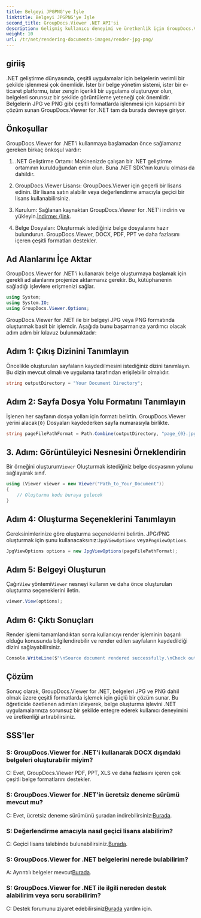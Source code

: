 ```yaml
---
title: Belgeyi JPGPNG'ye İşle
linktitle: Belgeyi JPGPNG'ye İşle
second_title: GroupDocs.Viewer .NET API'si
description: Gelişmiş kullanıcı deneyimi ve üretkenlik için GroupDocs.Viewer'ı kullanarak belgeleri .NET'te JPG/PNG'ye sorunsuz bir şekilde nasıl dönüştürebileceğinizi keşfedin.
weight: 10
url: /tr/net/rendering-documents-images/render-jpg-png/
---
```

## giriiş

.NET geliştirme dünyasında, çeşitli uygulamalar için belgelerin verimli bir şekilde işlenmesi çok önemlidir. İster bir belge yönetim sistemi, ister bir e-ticaret platformu, ister zengin içerikli bir uygulama oluşturuyor olun, belgeleri sorunsuz bir şekilde görüntüleme yeteneği çok önemlidir. Belgelerin JPG ve PNG gibi çeşitli formatlarda işlenmesi için kapsamlı bir çözüm sunan GroupDocs.Viewer for .NET tam da burada devreye giriyor.

## Önkoşullar

GroupDocs.Viewer for .NET'i kullanmaya başlamadan önce sağlamanız gereken birkaç önkoşul vardır:

1. .NET Geliştirme Ortamı: Makinenizde çalışan bir .NET geliştirme ortamının kurulduğundan emin olun. Buna .NET SDK'nın kurulu olması da dahildir.

2. GroupDocs.Viewer Lisansı: GroupDocs.Viewer için geçerli bir lisans edinin. Bir lisans satın alabilir veya değerlendirme amacıyla geçici bir lisans kullanabilirsiniz.

3.  Kurulum: Sağlanan kaynaktan GroupDocs.Viewer for .NET'i indirin ve yükleyin.[İndirme: {link](https://releases.groupdocs.com/viewer/net/).

4. Belge Dosyaları: Oluşturmak istediğiniz belge dosyalarını hazır bulundurun. GroupDocs.Viewer, DOCX, PDF, PPT ve daha fazlasını içeren çeşitli formatları destekler.

## Ad Alanlarını İçe Aktar

GroupDocs.Viewer for .NET'i kullanarak belge oluşturmaya başlamak için gerekli ad alanlarını projenize aktarmanız gerekir. Bu, kütüphanenin sağladığı işlevlere erişmenizi sağlar.

```csharp
using System;
using System.IO;
using GroupDocs.Viewer.Options;
```

GroupDocs.Viewer for .NET ile bir belgeyi JPG veya PNG formatında oluşturmak basit bir işlemdir. Aşağıda bunu başarmanıza yardımcı olacak adım adım bir kılavuz bulunmaktadır:

## Adım 1: Çıkış Dizinini Tanımlayın

Öncelikle oluşturulan sayfaların kaydedilmesini istediğiniz dizini tanımlayın. Bu dizin mevcut olmalı ve uygulama tarafından erişilebilir olmalıdır.

```csharp
string outputDirectory = "Your Document Directory";
```

## Adım 2: Sayfa Dosya Yolu Formatını Tanımlayın

 İşlenen her sayfanın dosya yolları için formatı belirtin. GroupDocs.Viewer yerini alacak`{0}` Dosyaları kaydederken sayfa numarasıyla birlikte.

```csharp
string pageFilePathFormat = Path.Combine(outputDirectory, "page_{0}.jpg");
```

## 3. Adım: Görüntüleyici Nesnesini Örneklendirin

 Bir örneğini oluşturun`Viewer` Oluşturmak istediğiniz belge dosyasının yolunu sağlayarak sınıf.

```csharp
using (Viewer viewer = new Viewer("Path_to_Your_Document"))
{
    // Oluşturma kodu buraya gelecek
}
```

## Adım 4: Oluşturma Seçeneklerini Tanımlayın

Gereksinimlerinize göre oluşturma seçeneklerini belirtin. JPG/PNG oluşturmak için şunu kullanacaksınız:`JpgViewOptions` veya`PngViewOptions`.

```csharp
JpgViewOptions options = new JpgViewOptions(pageFilePathFormat);
```

## Adım 5: Belgeyi Oluşturun

 Çağır`View` yöntemi`Viewer` nesneyi kullanın ve daha önce oluşturulan oluşturma seçeneklerini iletin.

```csharp
viewer.View(options);
```

## Adım 6: Çıktı Sonuçları

Render işlemi tamamlandıktan sonra kullanıcıyı render işleminin başarılı olduğu konusunda bilgilendirebilir ve render edilen sayfaların kaydedildiği dizini sağlayabilirsiniz.

```csharp
Console.WriteLine($"\nSource document rendered successfully.\nCheck output in {outputDirectory}.");
```

## Çözüm

Sonuç olarak, GroupDocs.Viewer for .NET, belgeleri JPG ve PNG dahil olmak üzere çeşitli formatlarda işlemek için güçlü bir çözüm sunar. Bu öğreticide özetlenen adımları izleyerek, belge oluşturma işlevini .NET uygulamalarınıza sorunsuz bir şekilde entegre ederek kullanıcı deneyimini ve üretkenliği artırabilirsiniz.

## SSS'ler

### S: GroupDocs.Viewer for .NET'i kullanarak DOCX dışındaki belgeleri oluşturabilir miyim?

C: Evet, GroupDocs.Viewer PDF, PPT, XLS ve daha fazlasını içeren çok çeşitli belge formatlarını destekler.

### S: GroupDocs.Viewer for .NET'in ücretsiz deneme sürümü mevcut mu?

 C: Evet, ücretsiz deneme sürümünü şuradan indirebilirsiniz:[Burada](https://releases.groupdocs.com/).

### S: Değerlendirme amacıyla nasıl geçici lisans alabilirim?

C: Geçici lisans talebinde bulunabilirsiniz.[Burada](https://purchase.groupdocs.com/temporary-license/).

### S: GroupDocs.Viewer for .NET belgelerini nerede bulabilirim?

 A: Ayrıntılı belgeler mevcut[Burada](https://tutorials.groupdocs.com/viewer/net/).

### S: GroupDocs.Viewer for .NET ile ilgili nereden destek alabilirim veya soru sorabilirim?

 C: Destek forumunu ziyaret edebilirsiniz[Burada](https://forum.groupdocs.com/c/viewer/9) yardım için.